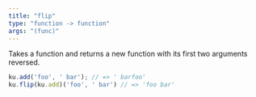 ```yaml
---
title: "flip"
type: "function -> function"
args: "(func)"
---
```


Takes a function and returns a new function with its first two arguments
reversed.

```javascript
ku.add('foo', ' bar'); // => ' barfoo'
ku.flip(ku.add)('foo', ' bar') // => 'foo bar'
```